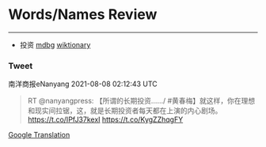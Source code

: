 
# Words/Names Review
___
- 投资 [mdbg](https://www.mdbg.net/chinese/dictionary?page=worddict&wdrst=0&wdqb=投资) [wiktionary](https://en.wiktionary.org/wiki/投资)
### Tweet
南洋商报eNanyang 2021-08-08 02:12:43 UTC
> RT @nanyangpress: 【所谓的长期投资……/ #黄春梅】就这样，你在理想和现实间拉锯，这，就是长期投资者每天都在上演的内心剧场。https://t.co/IPfJ37kexI https://t.co/KygZZhqgFY

[Google Translation](https://translate.google.com/?hi=en&tab=TT&sl=zh-CN&tl=en&op=translate&text=RT+%40nanyangpress%3A+%E3%80%90%E6%89%80%E8%B0%93%E7%9A%84%E9%95%BF%E6%9C%9F%E6%8A%95%E8%B5%84%E2%80%A6%E2%80%A6%2F+%23%E9%BB%84%E6%98%A5%E6%A2%85%E3%80%91%E5%B0%B1%E8%BF%99%E6%A0%B7%EF%BC%8C%E4%BD%A0%E5%9C%A8%E7%90%86%E6%83%B3%E5%92%8C%E7%8E%B0%E5%AE%9E%E9%97%B4%E6%8B%89%E9%94%AF%EF%BC%8C%E8%BF%99%EF%BC%8C%E5%B0%B1%E6%98%AF%E9%95%BF%E6%9C%9F%E6%8A%95%E8%B5%84%E8%80%85%E6%AF%8F%E5%A4%A9%E9%83%BD%E5%9C%A8%E4%B8%8A%E6%BC%94%E7%9A%84%E5%86%85%E5%BF%83%E5%89%A7%E5%9C%BA%E3%80%82https%3A%2F%2Ft.co%2FIPfJ37kexI+https%3A%2F%2Ft.co%2FKygZZhqgFY)
